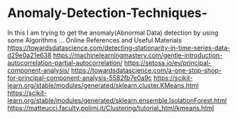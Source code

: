# Anomaly-Detection-Techniques-
In this I am trying to get the anomaly(Abnormal Data) detection by using some Algorithms ...
Online References and Useful Materials
https://towardsdatascience.com/detecting-stationarity-in-time-series-data-d29e0a21e638
https://machinelearningmastery.com/gentle-introduction-autocorrelation-partial-autocorrelation/
https://setosa.io/ev/principal-component-analysis/
https://towardsdatascience.com/a-one-stop-shop-for-principal-component-analysis-5582fb7e0a9c
https://scikit-learn.org/stable/modules/generated/sklearn.cluster.KMeans.html
https://scikit-learn.org/stable/modules/generated/sklearn.ensemble.IsolationForest.html
https://matteucci.faculty.polimi.it/Clustering/tutorial_html/kmeans.html

